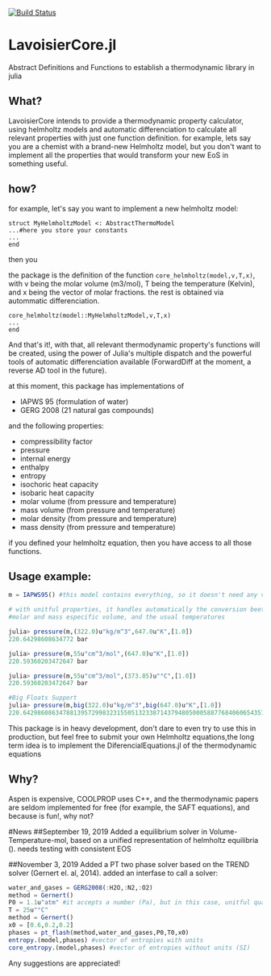 [![Build Status](https://travis-ci.com/longemen3000/LavoisierCore.jl.svg?branch=master)](https://travis-ci.com/longemen3000/LavoisierCore.jl)

# LavoisierCore.jl
Abstract Definitions and Functions to establish a thermodynamic library in julia

## What?
LavoisierCore intends to provide a thermodynamic property calculator, using helmholtz models and automatic differenciation to calculate all relevant properties with just one function definition. for example, lets say you are a chemist with a brand-new Helmholtz model,
but you don't want to implement all the properties that would transform your new EoS in something useful. 


## how?
for example, let's say you want to implement a new helmholtz model:
```
struct MyHelmholtzModel <: AbstractThermoModel
...#here you store your constants
...
end
```
then you

the package is the definition of the function `core_helmholtz(model,v,T,x)`, with v being the molar volume (m3/mol), T being the temperature (Kelvin), and x being the vector of molar fractions. the rest is obtained via autommatic differenciation.

```
core_helmholtz(model::MyHelmholtzModel,v,T,x)
...
end
```

And that's it!, with that, all relevant thermodynamic property's functions will be created, using the power of Julia's multiple dispatch and the powerful tools of automatic differenciation available (ForwardDiff at the moment, a reverse AD tool in the future).

at this moment, this package has implementations of 
* IAPWS 95 (formulation of water)
* GERG 2008 (21 natural gas compounds)

 and the following properties:

* compressibility factor
* pressure
* internal energy
* enthalpy
* entropy
* isochoric heat capacity
* isobaric heat capacity
* molar volume (from pressure and temperature)
* mass volume (from pressure and temperature)
* molar density (from pressure and temperature)
* mass density (from pressure and temperature)

if you defined your helmholtz equation, then you have access to all those functions.

## Usage example:
```julia
m = IAPWS95() #this model contains everything, so it doesn't need any variables to be created

# with unitful properties, it handles automatically the conversion beetween molar and mass density, 
#molar and mass especific volume, and the usual temperatures

julia> pressure(m,(322.0)u"kg/m^3",647.0u"K",[1.0])
220.64298608634772 bar

julia> pressure(m,55u"cm^3/mol",(647.0)u"K",[1.0])
220.59360203472647 bar

julia> pressure(m,55u"cm^3/mol",(373.85)u"°C",[1.0])
220.59360203472647 bar

#Big Floats Support
julia> pressure(m,big(322.0)u"kg/m^3",big(647.0)u"K",[1.0])
220.6429860863478813957299832315505132338714379480500058877684060654357069055415 bar

```
This package is in heavy development, don't dare to even try to use this in production, but feel free to submit your own Helmholtz equations,the long term idea is to implement the DiferencialEquations.jl of the thermodynamic equations

## Why?

Aspen is expensive, COOLPROP uses C++, and the thermodynamic papers are seldom implemented for free (for example,
the SAFT equations), and because is fun!, why not?

#News 
##September 19, 2019
Added a equilibrium solver in Volume-Temperature-mol, based on a unified representation
of helmholtz equilibria (). needs testing with consistent EOS

##November 3, 2019
Added a PT two phase solver based on the TREND solver (Gernert el. al, 2014). added an interfase to call a solver:

```julia
water_and_gases = GERG2008(:H2O,:N2,:O2)
method = Gernert()
P0 = 1.1u"atm" #it accepts a number (Pa), but in this case, unitful quantities are better
T = 25u"°C"
method = Gernert()
x0 = [0.6,0.2,0.2]
phases = pt_flash(method,water_and_gases,P0,T0,x0)
entropy.(model,phases) #vector of entropies with units
core_entropy.(model,phases) #vector of entropies without units (SI)
```
Any suggestions are appreciated!




